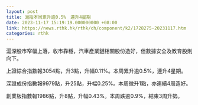 ```yaml
---
layout: post
title: 滬指本周累升逾0.5%　連升4星期
date: 2023-11-17 15:19:19.000000000 +08:00
link: https://news.rthk.hk/rthk/ch/component/k2/1728275-20231117.htm
categories: rthk
---
```


滬深股市窄幅上落，收市靠穩，汽車產業鏈相關股份造好，但數據安全及教育股則向下。

上證綜合指數報3054點，升3點，升幅0.11%。本周累升逾0.5%，連升4星期。

深證成份指數報9979點，升25點，升幅0.25%。本周微升1點，亦連續4周造好。

創業板指數報1986點，升8點，升幅0.43%。本周跌逾0.9%，結束3周升勢。
